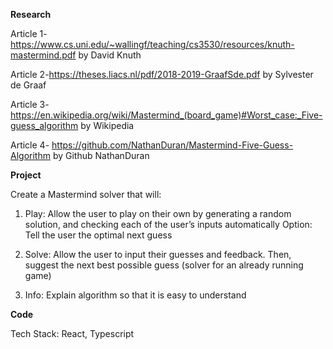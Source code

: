 **Research**

Article 1- https://www.cs.uni.edu/~wallingf/teaching/cs3530/resources/knuth-mastermind.pdf by David Knuth

Article 2-https://theses.liacs.nl/pdf/2018-2019-GraafSde.pdf by Sylvester de Graaf

Article 3-https://en.wikipedia.org/wiki/Mastermind_(board_game)#Worst_case:_Five-guess_algorithm by Wikipedia

Article 4- https://github.com/NathanDuran/Mastermind-Five-Guess-Algorithm by Github NathanDuran

**Project**

Create a Mastermind solver that will:

1) Play: Allow the user to play on their own by generating a random solution, and checking each of the user’s inputs automatically
Option: Tell the user the optimal next guess

2) Solve: Allow the user to input their guesses and feedback. Then, suggest the next best possible guess (solver for an already running game)

3) Info: Explain algorithm so that it is easy to understand

**Code**

Tech Stack: React, Typescript

